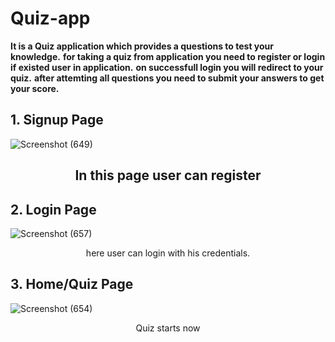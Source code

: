 # Quiz-app

**It is a Quiz application which provides a questions to test your knowledge.**
**for taking a quiz from application you need to register or login if existed user in application.**
**on successfull login you will redirect to your quiz.**
**after attemting all questions you need to submit your answers to get your score.**

## 1. Signup Page ##
![Screenshot (649)](https://user-images.githubusercontent.com/99667382/190874961-d61fc507-8b19-4944-9f29-7c79962049f6.png)
<h2 align="center">In this page user can register</h2> 


## 2. Login Page ##
![Screenshot (657)](https://user-images.githubusercontent.com/99667382/190874998-8f189771-0bec-4288-9194-7e544f1ca675.png)
<div align="center">here user can login with his credentials.</div>


## 3. Home/Quiz Page ##
![Screenshot (654)](https://user-images.githubusercontent.com/99667382/190875054-0f995b28-8839-4ad6-887e-fcd0cee81ef6.png)
<div align="center">Quiz starts now</div>

